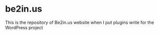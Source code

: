 # be2in.us
This is the repository of Be2in.us website when I put plugins write for the WordPress project  
